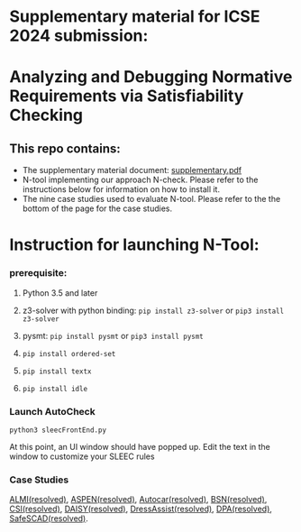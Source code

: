 

# Supplementary material for ICSE 2024 submission: 
# Analyzing and Debugging Normative Requirements via Satisfiability Checking

## This repo contains:
- The supplementary material document: [supplementary.pdf](https://anonymous.4open.science/r/N-check-7218/supplementary.pdf)
- N-tool implementing our approach N-check. Please refer to the instructions below for information on how to install it.
- The nine case studies used to evaluate N-tool. Please refer to the the bottom of the page for the case studies.

# Instruction for launching N-Tool:
### prerequisite:
1. Python 3.5 and later


3. z3-solver with python binding:
    `pip install z3-solver` or 
    `pip3 install z3-solver`
    
4. pysmt:
    `pip install pysmt` or 
    `pip3 install pysmt`

5. `pip install ordered-set`

6. `pip install textx`

7. `pip install idle`
    

### Launch AutoCheck
`python3 sleecFrontEnd.py`

At this point, an UI window should have popped up.
Edit the text in the window to customize your SLEEC rules

### Case Studies
[ALMI](https://anonymous.4open.science/r/N-check-7218/ALMI/ALMI.sleec)[(resolved)](https://anonymous.4open.science/r/N-check-7218/ALMI/ALMI-Corrected.sleec), [ASPEN](https://anonymous.4open.science/r/N-check-7218/ASPEN/aspen.sleec)[(resolved)](https://anonymous.4open.science/r/N-check-7218/ASPEN/aspen-corrected.sleec), [Autocar](https://anonymous.4open.science/r/N-check-7218/Autocar/Autocar.sleec)[(resolved)](https://anonymous.4open.science/r/N-check-7218/Autocar/Autocar-corrected.sleec), [BSN](https://anonymous.4open.science/r/N-check-7218/BSN/BSN.sleec)[(resolved)](https://anonymous.4open.science/r/N-check-7218/BSN/BSN-corrected.sleec), [CSI](https://anonymous.4open.science/r/N-check-7218/CSI/CSI.sleec)[(resolved)](https://anonymous.4open.science/r/N-check-7218/CSI/CSI-corrected.sleec), [DAISY](https://anonymous.4open.science/r/N-check-7218/DAISY/Daisy.sleec)[(resolved)](https://anonymous.4open.science/r/N-check-7218/DAISY/Daisy-corrected.sleec), [DressAssist](https://anonymous.4open.science/r/N-check-7218/dressingAssist/DRESSASSIST.sleec)[(resolved)](https://anonymous.4open.science/r/N-check-7218/dressingAssist/DRESSASSIST-corrected.sleec), [DPA](https://anonymous.4open.science/r/N-check-7218/gdpr/DPA.sleec)[(resolved)](https://anonymous.4open.science/r/N-check-7218/gdpr/DPA-corrected.sleec), [SafeSCAD](https://anonymous.4open.science/r/N-check-7218/safescade/safescade.sleec)[(resolved)](https://anonymous.4open.science/r/N-check-7218/safescade/safescade-corrected.sleec).


